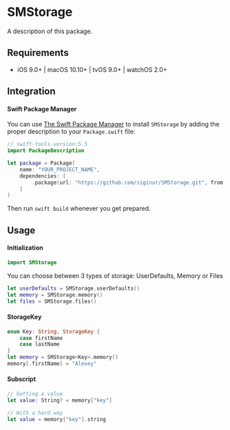 # SMStorage

A description of this package.


## Requirements

- iOS 9.0+ | macOS 10.10+ | tvOS 9.0+ | watchOS 2.0+



## Integration

#### Swift Package Manager

You can use [The Swift Package Manager](https://swift.org/package-manager) to install `SMStorage` by adding the proper description to your `Package.swift` file:

```swift
// swift-tools-version:5.5
import PackageDescription

let package = Package(
    name: "YOUR_PROJECT_NAME",
    dependencies: [
        .package(url: "https://github.com/siginur/SMStorage.git", from: "1.2.1"),
    ]
)
```
Then run `swift build` whenever you get prepared.


## Usage

#### Initialization

```swift
import SMStorage
```
You can choose between 3 types of storage: UserDefaults, Memory or Files

```swift
let userDefaults = SMStorage.userDefaults()
let memory = SMStorage.memory()
let files = SMStorage.files()
```

#### StorageKey

```swift
enum Key: String, StorageKey {
	case firstName
	case lastName
}
let memory = SMStorage<Key>.memory()
memory[.firstName] = "Alexey"
```

#### Subscript
```swift
// Getting a value
let value: String? = memory["key"]
```

```swift
// With a hard way
let value = memory["key"].string
```
